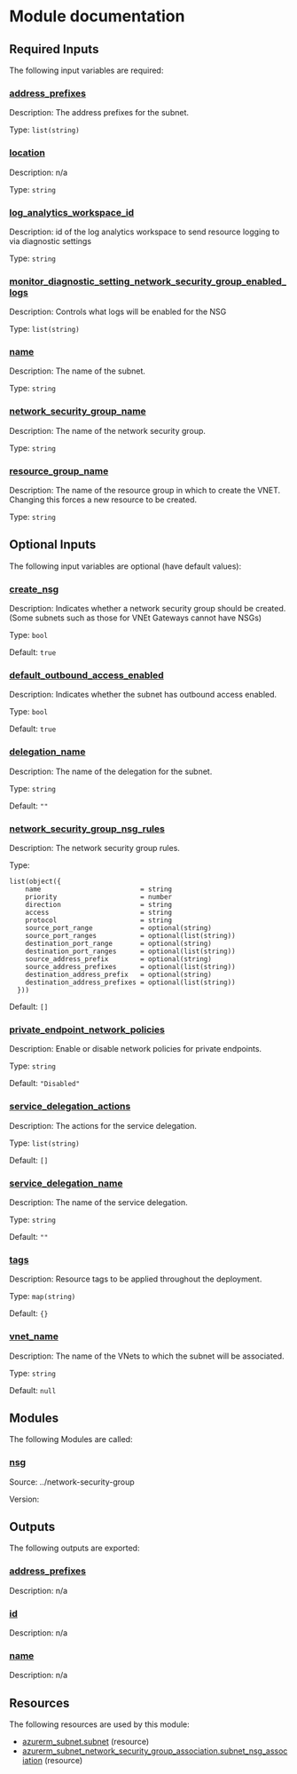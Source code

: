 # Module documentation

## Required Inputs

The following input variables are required:

### <a name="input_address_prefixes"></a> [address\_prefixes](#input\_address\_prefixes)

Description: The address prefixes for the subnet.

Type: `list(string)`

### <a name="input_location"></a> [location](#input\_location)

Description: n/a

Type: `string`

### <a name="input_log_analytics_workspace_id"></a> [log\_analytics\_workspace\_id](#input\_log\_analytics\_workspace\_id)

Description: id of the log analytics workspace to send resource logging to via diagnostic settings

Type: `string`

### <a name="input_monitor_diagnostic_setting_network_security_group_enabled_logs"></a> [monitor\_diagnostic\_setting\_network\_security\_group\_enabled\_logs](#input\_monitor\_diagnostic\_setting\_network\_security\_group\_enabled\_logs)

Description: Controls what logs will be enabled for the NSG

Type: `list(string)`

### <a name="input_name"></a> [name](#input\_name)

Description: The name of the subnet.

Type: `string`

### <a name="input_network_security_group_name"></a> [network\_security\_group\_name](#input\_network\_security\_group\_name)

Description: The name of the network security group.

Type: `string`

### <a name="input_resource_group_name"></a> [resource\_group\_name](#input\_resource\_group\_name)

Description: The name of the resource group in which to create the VNET. Changing this forces a new resource to be created.

Type: `string`

## Optional Inputs

The following input variables are optional (have default values):

### <a name="input_create_nsg"></a> [create\_nsg](#input\_create\_nsg)

Description: Indicates whether a network security group should be created. (Some subnets such as those for VNEt Gateways cannot have NSGs)

Type: `bool`

Default: `true`

### <a name="input_default_outbound_access_enabled"></a> [default\_outbound\_access\_enabled](#input\_default\_outbound\_access\_enabled)

Description: Indicates whether the subnet has outbound access enabled.

Type: `bool`

Default: `true`

### <a name="input_delegation_name"></a> [delegation\_name](#input\_delegation\_name)

Description: The name of the delegation for the subnet.

Type: `string`

Default: `""`

### <a name="input_network_security_group_nsg_rules"></a> [network\_security\_group\_nsg\_rules](#input\_network\_security\_group\_nsg\_rules)

Description: The network security group rules.

Type:

```hcl
list(object({
    name                         = string
    priority                     = number
    direction                    = string
    access                       = string
    protocol                     = string
    source_port_range            = optional(string)
    source_port_ranges           = optional(list(string))
    destination_port_range       = optional(string)
    destination_port_ranges      = optional(list(string))
    source_address_prefix        = optional(string)
    source_address_prefixes      = optional(list(string))
    destination_address_prefix   = optional(string)
    destination_address_prefixes = optional(list(string))
  }))
```

Default: `[]`

### <a name="input_private_endpoint_network_policies"></a> [private\_endpoint\_network\_policies](#input\_private\_endpoint\_network\_policies)

Description: Enable or disable network policies for private endpoints.

Type: `string`

Default: `"Disabled"`

### <a name="input_service_delegation_actions"></a> [service\_delegation\_actions](#input\_service\_delegation\_actions)

Description: The actions for the service delegation.

Type: `list(string)`

Default: `[]`

### <a name="input_service_delegation_name"></a> [service\_delegation\_name](#input\_service\_delegation\_name)

Description: The name of the service delegation.

Type: `string`

Default: `""`

### <a name="input_tags"></a> [tags](#input\_tags)

Description: Resource tags to be applied throughout the deployment.

Type: `map(string)`

Default: `{}`

### <a name="input_vnet_name"></a> [vnet\_name](#input\_vnet\_name)

Description: The name of the VNets to which the subnet will be associated.

Type: `string`

Default: `null`
## Modules

The following Modules are called:

### <a name="module_nsg"></a> [nsg](#module\_nsg)

Source: ../network-security-group

Version:
## Outputs

The following outputs are exported:

### <a name="output_address_prefixes"></a> [address\_prefixes](#output\_address\_prefixes)

Description: n/a

### <a name="output_id"></a> [id](#output\_id)

Description: n/a

### <a name="output_name"></a> [name](#output\_name)

Description: n/a
## Resources

The following resources are used by this module:

- [azurerm_subnet.subnet](https://registry.terraform.io/providers/hashicorp/azurerm/latest/docs/resources/subnet) (resource)
- [azurerm_subnet_network_security_group_association.subnet_nsg_association](https://registry.terraform.io/providers/hashicorp/azurerm/latest/docs/resources/subnet_network_security_group_association) (resource)
